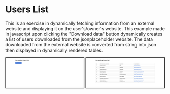 # Users List

This is an exercise in dynamically fetching information from an external website and displaying it on the user's/owner's website. This example made in javascript upon clicking the "Download data" button dynamically creates a list of users downloaded from the jsonplaceholder website. The data downloaded from the external website is converted from string into json then displayed in dynamically rendered tables.
<br>
<p float="left">
   <img src="screenshots/screen1.png" width=49.5%;>
   <img src="screenshots/screen2.png" width=49.5%;>
</p>

